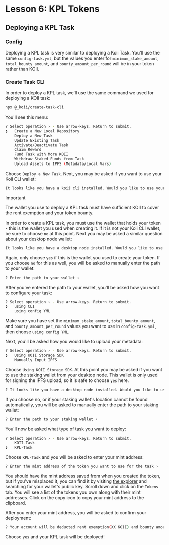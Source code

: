 # Lesson 6: KPL Tokens

## Deploying a KPL Task

### Config

Deploying a KPL task is very similar to deploying a Koii Task. You'll use the same `config-task.yml`, but the values you enter for `minimum_stake_amount`, `total_bounty_amount`, and `bounty_amount_per_round` will be in your token rather than KOII.

### Create Task CLI

In order to deploy a KPL task, we'll use the same command we used for deploying a KOII task:

```sh
npx @_koii/create-task-cli
```

You'll see this menu:

```sh
? Select operation › - Use arrow-keys. Return to submit.
❯   Create a New Local Repository
    Deploy a New Task
    Update Existing Task
    Activate/Deactivate Task
    Claim Reward
    Fund Task with More KOII
    Withdraw Staked Funds from Task
    Upload Assets to IPFS (Metadata/Local Vars)
```

Choose `Deploy a New Task`. Next, you may be asked if you want to use your Koii CLI wallet:

```sh
It looks like you have a koii cli installed. Would you like to use your koii cli key (/home/laura/.config/koii/id.json) to deploy this task? › (y/N)
```

> [!IMPORTANT]
>
> The wallet you use to deploy a KPL task must have sufficient KOII to cover the rent exemption and your token bounty.

In order to create a KPL task, you must use the wallet that holds your token - this is the wallet you used when creating it. If it is not your Koii CLI wallet, be sure to choose `no` at this point. Next you may be asked a similar question about your desktop node wallet:

```sh
It looks like you have a desktop node installed. Would you like to use your desktop node key (/home/laura/.config/KOII-Desktop-Node/wallets/Laura Work_mainSystemWallet.json) to deploy this task? › (y/N)
```

Again, only choose `yes` if this is the wallet you used to create your token. If you choose `no` for this as well, you will be asked to manually enter the path to your wallet:

```sh
? Enter the path to your wallet ›
```

After you've entered the path to your wallet, you'll be asked how you want to configure your task:

```sh
? Select operation › - Use arrow-keys. Return to submit.
❯   using CLI
    using config YML
```

Make sure you have set the `minimum_stake_amount`, `total_bounty_amount`, and `bounty_amount_per_round` values you want to use in `config-task.yml`, then choose `using config YML`.

Next, you'll be asked how you would like to upload your metadata:

```sh
? Select operation › - Use arrow-keys. Return to submit.
❯   Using KOII Storage SDK
    Manually Input IPFS
```

Choose `Using KOII Storage SDK`. At this point you may be asked if you want to use the staking wallet from your desktop node. This wallet is only used for signing the IPFS upload, so it is safe to choose `yes` here.

```sh
? It looks like you have a desktop node installed. Would you like to use your desktop node staking key (/home/laura/.config/KOII-Desktop-Node/namespace/Laura Work_stakingWallet.json) to sign this upload to IPFS? › (y/N)
```

If you choose no, or if your staking wallet's location cannot be found automatically, you will be asked to manually enter the path to your staking wallet:

```sh
? Enter the path to your staking wallet ›
```

You'll now be asked what type of task you want to deploy:

```sh
? Select operation › - Use arrow-keys. Return to submit.
    KOII-Task
❯   KPL-Task
```

Choose `KPL-Task` and you will be asked to enter your mint address:

```sh
? Enter the mint address of the token you want to use for the task ›
```

You should have the mint address saved from when you created the token, but if you've misplaced it, you can find it by visiting [the explorer](https://explorer.koii.live/) and searching for your wallet's public key. Scroll down and click on the `Tokens` tab. You will see a list of the tokens you own along with their mint addresses. Click on the copy icon to copy your mint address to the clipboard.

After you enter your mint address, you will be asked to confirm your deployment:

```sh
? Your account will be deducted rent exemption(XX KOII) and bounty amount fees (XX Tokens) › (y/N)
```

Choose `yes` and your KPL task will be deployed!
